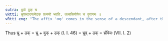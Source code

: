 ```yaml
---
sutra: भ्रुवो वुक् च
vRtti: भ्रूशब्दादपत्येढक् प्रत्ययो भवति, तत्सन्नियोगेन च वुगागमः ॥
vRtti_eng: "The affix 'ढक्' comes in the sense of a descendant, after the word भ्रू and the augment वुक् is added when this affix is to be applied."
---
```

Thus भ्रू + ढक् = भ्रू + वुक् + ढक् (I. I. 46) = भ्रूव् + ढक् = भ्रौवेयः (VII. I. 2)
